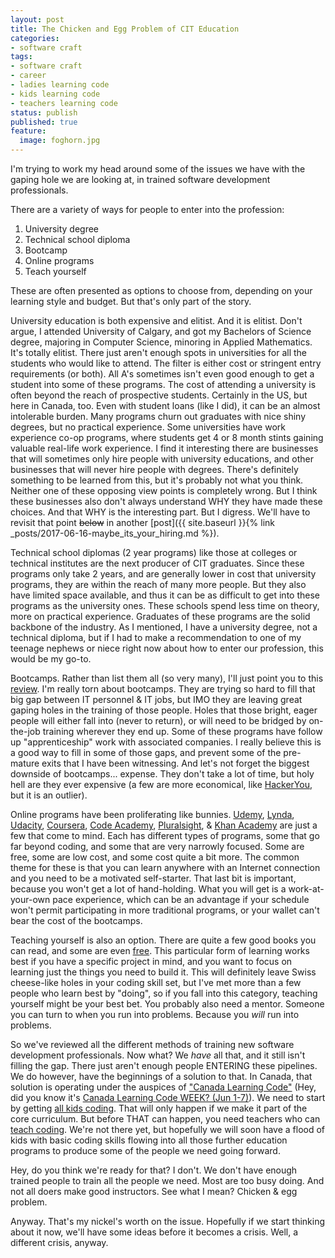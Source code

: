 ```yaml
---
layout: post
title: The Chicken and Egg Problem of CIT Education
categories:
- software craft
tags:
- software craft
- career
- ladies learning code
- kids learning code
- teachers learning code
status: publish
published: true
feature:
  image: foghorn.jpg
---
```


I'm trying to work my head around some of the issues we have with the gaping hole we are looking at, in trained software development professionals.  

There are a variety of ways for people to enter into the profession:

1. University degree
1. Technical school diploma
1. Bootcamp
1. Online programs
1. Teach yourself

These are often presented as options to choose from, depending on your learning style and budget. But that's only part of the story.

University education is both expensive and elitist. And it is elitist.  Don't argue, I attended University of Calgary, and got my Bachelors of Science degree, majoring in Computer Science, minoring in Applied Mathematics. It's totally elitist. There just aren't enough spots in universities for all the students who would like to attend.  The filter is either cost or stringent entry requirements (or both). All A's sometimes isn't even good enough to get a student into some of these programs.  The cost of attending a university is often beyond the reach of prospective students.  Certainly in the US, but here in Canada, too.  Even with student loans (like I did), it can be an almost intolerable burden. Many programs churn out graduates with nice shiny degrees, but no practical experience. Some universities have work experience co-op programs, where students get 4 or 8 month stints gaining valuable real-life work experience. I find it interesting there are businesses that will sometimes only hire people with university educations, and other businesses that will never hire people with degrees.  There's definitely something to be learned from this, but it's probably not what you think. Neither one of these opposing view points is completely wrong.  But I think these businesses also don't always understand WHY they have made these choices. And that WHY is the interesting part. But I digress.  We'll have to revisit that point <del>below</del> in another [post]({{ site.baseurl }}{% link _posts/2017-06-16-maybe_its_your_hiring.md %}).

Technical school diplomas (2 year programs) like those at colleges or technical institutes are the next producer of CIT graduates. Since these programs only take 2 years, and are generally lower in cost that university programs, they are within the reach of many more people. But they also have limited space available, and thus it can be as difficult to get into these programs as the university ones. These schools spend less time on theory, more on practical experience. Graduates of these programs are the solid backbone of the industry. As I mentioned, I have a university degree, not a technical diploma, but if I had to make a recommendation to one of my teenage nephews or niece right now about how to enter our profession, this would be my go-to.

Bootcamps.  Rather than list them all (so very many), I'll just point you to this [review](https://www.switchup.org/research/best-coding-bootcamps). I'm really torn about bootcamps. They are trying so hard to fill that big gap between IT personnel & IT jobs, but IMO they are leaving great gaping holes in the training of those people. Holes that those bright, eager people will either fall into (never to return), or will need to be bridged by on-the-job training wherever they end up. Some of these programs have follow up "apprenticeship" work with associated companies. I really believe this is a good way to fill in some of those gaps, and prevent some of the pre-mature exits that I have been witnessing.  And let's not forget the biggest downside of bootcamps... expense.  They don't take a lot of time, but holy hell are they ever expensive (a few are more economical, like [HackerYou](https://hackeryou.com), but it is an outlier).

Online programs have been proliferating like bunnies. [Udemy](https://udemy.com), [Lynda](https://www.lynda.com), [Udacity](https://udacity.com), [Coursera](https://coursera.org), [Code Academy](https://codeacademy.com), [Pluralsight](https://pluralsight.com), & [Khan Academy](https://khanacademy.org) are just a few that come to mind. Each has different types of programs, some that go far beyond coding, and some that are very narrowly focused. Some are free, some are low cost, and some cost quite a bit more. The common theme for these is that you can learn anywhere with an Internet connection and you need to be a motivated self-starter. That last bit is important, because you won't get a lot of hand-holding. What you will get is a work-at-your-own pace experience, which can be an advantage if your schedule won't permit participating in more traditional programs, or your wallet can't bear the cost of the bootcamps.

Teaching yourself is also an option. There are quite a few good books you can read, and some are even [free](https://learnpythonthehardway.org/book/). This particular form of learning works best if you have a specific project in mind, and you want to focus on learning just the things you need to build it. This will definitely leave Swiss cheese-like holes in your coding skill set, but I've met more than a few people who learn best by "doing", so if you fall into this category, teaching yourself might be your best bet. You probably also need a mentor.  Someone you can turn to when you run into problems. Because you *will* run into problems.

So we've reviewed all the different methods of training new software development professionals. Now what?  We *have* all that, and it still isn't filling the gap.  There just aren't enough people ENTERING these pipelines.  We do however, have the beginnings of a solution to that.  In Canada, that solution is operating under the auspices of ["Canada Learning Code"](http://www.canadalearningcode.ca) (Hey, did you know it's [Canada Learning Code WEEK? (Jun 1-7)](http://www.canadalearningcode.ca/week/)).  We need to start by getting [all kids coding](http://ladieslearningcode.com/program/kids-learning-code/). That will only happen if we make it part of the core curriculum.  But before THAT can happen, you need teachers who can [teach coding](http://www.teacherslearningcode.com/en).  We're not there yet, but hopefully we will soon have a flood of kids with basic coding skills flowing into all those further education programs to produce some of the people we need going forward.

Hey, do you think we're ready for that?  I don't.  We don't have enough trained people to train all the people we need.  Most are too busy doing.  And not all doers make good instructors.  See what I mean?  Chicken & egg problem. 

Anyway.  That's my nickel's worth on the issue.  Hopefully if we start thinking about it now, we'll have some ideas before it becomes a crisis. Well, a different crisis, anyway.

